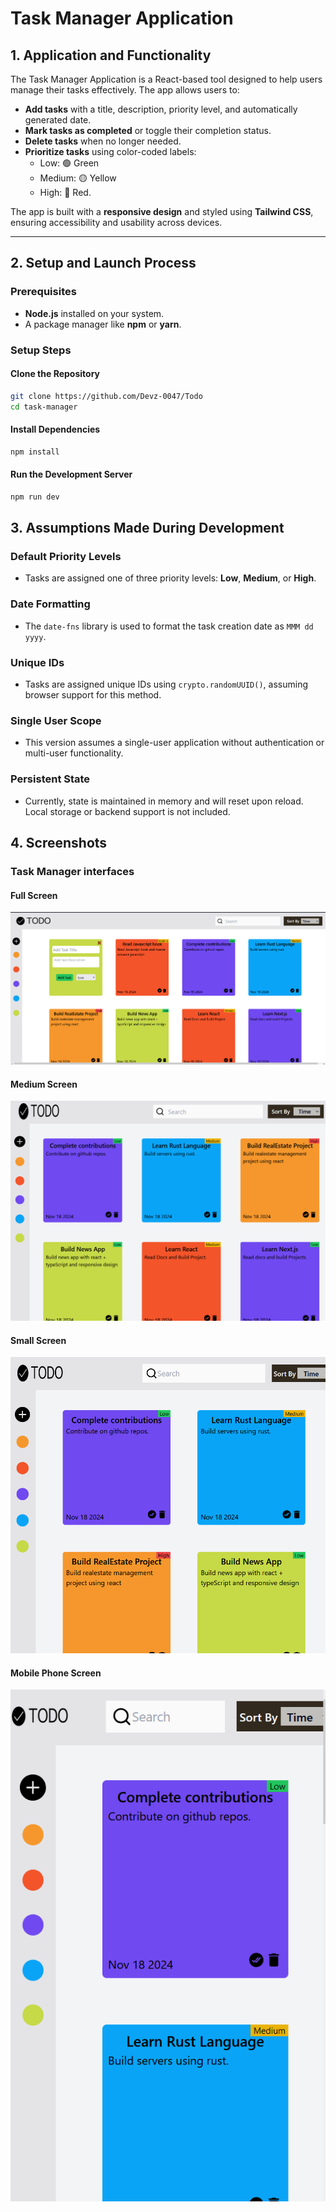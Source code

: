 # Task Manager Application

## 1. Application and Functionality

The Task Manager Application is a React-based tool designed to help users manage their tasks effectively. The app allows users to:

- **Add tasks** with a title, description, priority level, and automatically generated date.
- **Mark tasks as completed** or toggle their completion status.
- **Delete tasks** when no longer needed.
- **Prioritize tasks** using color-coded labels:
  - Low: 🟢 Green
  - Medium: 🟡 Yellow
  - High: 🔴 Red.

The app is built with a **responsive design** and styled using **Tailwind CSS**, ensuring accessibility and usability across devices.

---

## 2. Setup and Launch Process

### Prerequisites

- **Node.js** installed on your system.
- A package manager like **npm** or **yarn**.

### Setup Steps

#### Clone the Repository

```bash
git clone https://github.com/Devz-0047/Todo
cd task-manager
```

#### Install Dependencies

```bash
npm install
```

#### Run the Development Server

```bash
npm run dev
```

## 3. Assumptions Made During Development

### Default Priority Levels

- Tasks are assigned one of three priority levels: **Low**, **Medium**, or **High**.

### Date Formatting

- The `date-fns` library is used to format the task creation date as `MMM dd yyyy`.

### Unique IDs

- Tasks are assigned unique IDs using `crypto.randomUUID()`, assuming browser support for this method.

### Single User Scope

- This version assumes a single-user application without authentication or multi-user functionality.

### Persistent State

- Currently, state is maintained in memory and will reset upon reload. Local storage or backend support is not included.

## 4. Screenshots

### Task Manager interfaces

#### Full Screen

![Home Page](./screenshots/Home.PNG)

#### Medium Screen

![Home Page, Medium Screen](./screenshots/HomeMedium.PNG)

#### Small Screen

![Home Page, Small Screen](./screenshots/HomeSmall.PNG)

#### Mobile Phone Screen

![Home Page, Small Screen](./screenshots/HomeMP.PNG)
